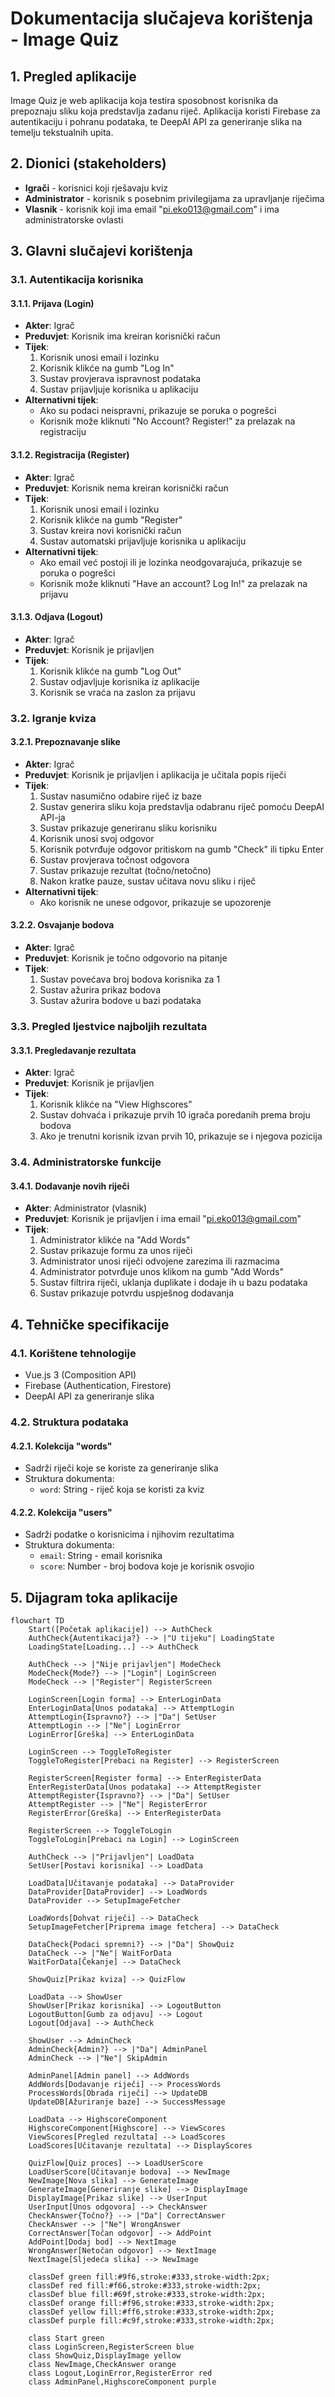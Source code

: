 # Dokumentacija slučajeva korištenja - Image Quiz

## 1. Pregled aplikacije

Image Quiz je web aplikacija koja testira sposobnost korisnika da prepoznaju sliku koja predstavlja zadanu riječ. Aplikacija koristi Firebase za autentikaciju i pohranu podataka, te DeepAI API za generiranje slika na temelju tekstualnih upita.

## 2. Dionici (stakeholders)

- **Igrači** - korisnici koji rješavaju kviz
- **Administrator** - korisnik s posebnim privilegijama za upravljanje riječima
- **Vlasnik** - korisnik koji ima email "pi.eko013@gmail.com" i ima administratorske ovlasti

## 3. Glavni slučajevi korištenja

### 3.1. Autentikacija korisnika

#### 3.1.1. Prijava (Login)
- **Akter**: Igrač
- **Preduvjet**: Korisnik ima kreiran korisnički račun
- **Tijek**:
  1. Korisnik unosi email i lozinku
  2. Korisnik klikće na gumb "Log In"
  3. Sustav provjerava ispravnost podataka
  4. Sustav prijavljuje korisnika u aplikaciju
- **Alternativni tijek**:
  - Ako su podaci neispravni, prikazuje se poruka o pogrešci
  - Korisnik može kliknuti "No Account? Register!" za prelazak na registraciju

#### 3.1.2. Registracija (Register)
- **Akter**: Igrač
- **Preduvjet**: Korisnik nema kreiran korisnički račun
- **Tijek**:
  1. Korisnik unosi email i lozinku
  2. Korisnik klikće na gumb "Register"
  3. Sustav kreira novi korisnički račun
  4. Sustav automatski prijavljuje korisnika u aplikaciju
- **Alternativni tijek**:
  - Ako email već postoji ili je lozinka neodgovarajuća, prikazuje se poruka o pogrešci
  - Korisnik može kliknuti "Have an account? Log In!" za prelazak na prijavu

#### 3.1.3. Odjava (Logout)
- **Akter**: Igrač
- **Preduvjet**: Korisnik je prijavljen
- **Tijek**:
  1. Korisnik klikće na gumb "Log Out"
  2. Sustav odjavljuje korisnika iz aplikacije
  3. Korisnik se vraća na zaslon za prijavu

### 3.2. Igranje kviza

#### 3.2.1. Prepoznavanje slike
- **Akter**: Igrač
- **Preduvjet**: Korisnik je prijavljen i aplikacija je učitala popis riječi
- **Tijek**:
  1. Sustav nasumično odabire riječ iz baze
  2. Sustav generira sliku koja predstavlja odabranu riječ pomoću DeepAI API-ja
  3. Sustav prikazuje generiranu sliku korisniku
  4. Korisnik unosi svoj odgovor
  5. Korisnik potvrđuje odgovor pritiskom na gumb "Check" ili tipku Enter
  6. Sustav provjerava točnost odgovora
  7. Sustav prikazuje rezultat (točno/netočno)
  8. Nakon kratke pauze, sustav učitava novu sliku i riječ
- **Alternativni tijek**:
  - Ako korisnik ne unese odgovor, prikazuje se upozorenje

#### 3.2.2. Osvajanje bodova
- **Akter**: Igrač
- **Preduvjet**: Korisnik je točno odgovorio na pitanje
- **Tijek**:
  1. Sustav povećava broj bodova korisnika za 1
  2. Sustav ažurira prikaz bodova
  3. Sustav ažurira bodove u bazi podataka

### 3.3. Pregled ljestvice najboljih rezultata

#### 3.3.1. Pregledavanje rezultata
- **Akter**: Igrač
- **Preduvjet**: Korisnik je prijavljen
- **Tijek**:
  1. Korisnik klikće na "View Highscores"
  2. Sustav dohvaća i prikazuje prvih 10 igrača poredanih prema broju bodova
  3. Ako je trenutni korisnik izvan prvih 10, prikazuje se i njegova pozicija

### 3.4. Administratorske funkcije

#### 3.4.1. Dodavanje novih riječi
- **Akter**: Administrator (vlasnik)
- **Preduvjet**: Korisnik je prijavljen i ima email "pi.eko013@gmail.com"
- **Tijek**:
  1. Administrator klikće na "Add Words"
  2. Sustav prikazuje formu za unos riječi
  3. Administrator unosi riječi odvojene zarezima ili razmacima
  4. Administrator potvrđuje unos klikom na gumb "Add Words"
  5. Sustav filtrira riječi, uklanja duplikate i dodaje ih u bazu podataka
  6. Sustav prikazuje potvrdu uspješnog dodavanja

## 4. Tehničke specifikacije

### 4.1. Korištene tehnologije
- Vue.js 3 (Composition API)
- Firebase (Authentication, Firestore)
- DeepAI API za generiranje slika

### 4.2. Struktura podataka

#### 4.2.1. Kolekcija "words"
- Sadrži riječi koje se koriste za generiranje slika
- Struktura dokumenta:
  - `word`: String - riječ koja se koristi za kviz

#### 4.2.2. Kolekcija "users"
- Sadrži podatke o korisnicima i njihovim rezultatima
- Struktura dokumenta:
  - `email`: String - email korisnika
  - `score`: Number - broj bodova koje je korisnik osvojio

## 5. Dijagram toka aplikacije

```mermaid
flowchart TD
    Start([Početak aplikacije]) --> AuthCheck
    AuthCheck{Autentikacija?} --> |"U tijeku"| LoadingState
    LoadingState[Loading...] --> AuthCheck
    
    AuthCheck --> |"Nije prijavljen"| ModeCheck
    ModeCheck{Mode?} --> |"Login"| LoginScreen
    ModeCheck --> |"Register"| RegisterScreen
    
    LoginScreen[Login forma] --> EnterLoginData
    EnterLoginData[Unos podataka] --> AttemptLogin
    AttemptLogin{Ispravno?} --> |"Da"| SetUser
    AttemptLogin --> |"Ne"| LoginError
    LoginError[Greška] --> EnterLoginData
    
    LoginScreen --> ToggleToRegister
    ToggleToRegister[Prebaci na Register] --> RegisterScreen
    
    RegisterScreen[Register forma] --> EnterRegisterData
    EnterRegisterData[Unos podataka] --> AttemptRegister
    AttemptRegister{Ispravno?} --> |"Da"| SetUser
    AttemptRegister --> |"Ne"| RegisterError
    RegisterError[Greška] --> EnterRegisterData
    
    RegisterScreen --> ToggleToLogin
    ToggleToLogin[Prebaci na Login] --> LoginScreen
    
    AuthCheck --> |"Prijavljen"| LoadData
    SetUser[Postavi korisnika] --> LoadData
    
    LoadData[Učitavanje podataka] --> DataProvider
    DataProvider[DataProvider] --> LoadWords
    DataProvider --> SetupImageFetcher
    
    LoadWords[Dohvat riječi] --> DataCheck
    SetupImageFetcher[Priprema image fetchera] --> DataCheck
    
    DataCheck{Podaci spremni?} --> |"Da"| ShowQuiz
    DataCheck --> |"Ne"| WaitForData
    WaitForData[Čekanje] --> DataCheck
    
    ShowQuiz[Prikaz kviza] --> QuizFlow
    
    LoadData --> ShowUser
    ShowUser[Prikaz korisnika] --> LogoutButton
    LogoutButton[Gumb za odjavu] --> Logout
    Logout[Odjava] --> AuthCheck
    
    ShowUser --> AdminCheck
    AdminCheck{Admin?} --> |"Da"| AdminPanel
    AdminCheck --> |"Ne"| SkipAdmin
    
    AdminPanel[Admin panel] --> AddWords
    AddWords[Dodavanje riječi] --> ProcessWords
    ProcessWords[Obrada riječi] --> UpdateDB
    UpdateDB[Ažuriranje baze] --> SuccessMessage
    
    LoadData --> HighscoreComponent
    HighscoreComponent[Highscore] --> ViewScores
    ViewScores[Pregled rezultata] --> LoadScores
    LoadScores[Učitavanje rezultata] --> DisplayScores
    
    QuizFlow[Quiz proces] --> LoadUserScore
    LoadUserScore[Učitavanje bodova] --> NewImage
    NewImage[Nova slika] --> GenerateImage
    GenerateImage[Generiranje slike] --> DisplayImage
    DisplayImage[Prikaz slike] --> UserInput
    UserInput[Unos odgovora] --> CheckAnswer
    CheckAnswer{Točno?} --> |"Da"| CorrectAnswer
    CheckAnswer --> |"Ne"| WrongAnswer
    CorrectAnswer[Točan odgovor] --> AddPoint
    AddPoint[Dodaj bod] --> NextImage
    WrongAnswer[Netočan odgovor] --> NextImage
    NextImage[Sljedeća slika] --> NewImage
    
    classDef green fill:#9f6,stroke:#333,stroke-width:2px;
    classDef red fill:#f66,stroke:#333,stroke-width:2px;
    classDef blue fill:#69f,stroke:#333,stroke-width:2px;
    classDef orange fill:#f96,stroke:#333,stroke-width:2px;
    classDef yellow fill:#ff6,stroke:#333,stroke-width:2px;
    classDef purple fill:#c9f,stroke:#333,stroke-width:2px;
    
    class Start green
    class LoginScreen,RegisterScreen blue
    class ShowQuiz,DisplayImage yellow
    class NewImage,CheckAnswer orange
    class Logout,LoginError,RegisterError red
    class AdminPanel,HighscoreComponent purple
```
